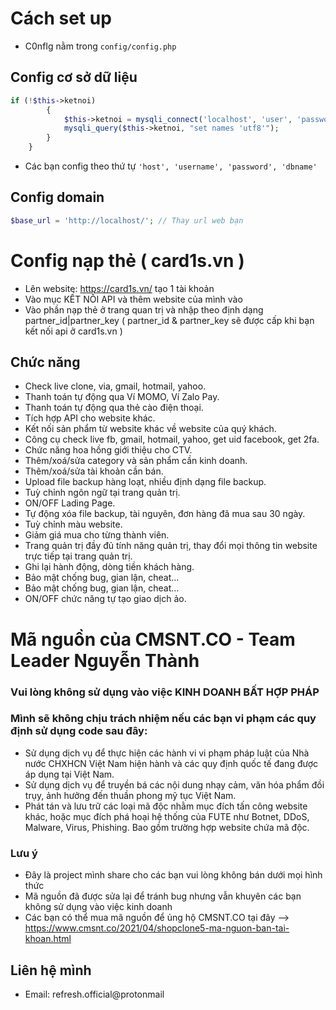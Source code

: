 # Cách set up
* C0nfIg nằm trong ```config/config.php```
## Config cơ sở dữ liệu
```php
if (!$this->ketnoi)
        {
            $this->ketnoi = mysqli_connect('localhost', 'user', 'password', 'dbname') or die ('Vui lòng kết nối đến DATABASE');
            mysqli_query($this->ketnoi, "set names 'utf8'");
        }
    }
````
* Các bạn config theo thứ tự ```'host', 'username', 'password', 'dbname'```
## Config domain
```php
$base_url = 'http://localhost/'; // Thay url web bạn
```
# Config nạp thẻ ( card1s.vn )
* Lên website: https://card1s.vn/ tạo 1 tài khoản
* Vào mục KẾT NỐI API và thêm website của mình vào
* Vào phần nạp thẻ ở trang quan trị và nhập theo định dạng partner_id|partner_key ( partner_id & partner_key sẽ được cấp khi bạn kết nối api ở card1s.vn )
## Chức năng
* Check live clone, via, gmail, hotmail, yahoo.
* Thanh toán tự động qua Ví MOMO, Ví Zalo Pay.
* Thanh toán tự động qua thẻ cào điện thoại.
* Tích hợp API cho website khác.
* Kết nối sản phẩm từ website khác về website của quý khách.
* Công cụ check live fb, gmail, hotmail, yahoo, get uid facebook, get 2fa.
* Chức năng hoa hồng giới thiệu cho CTV.
* Thêm/xoá/sửa category và sản phẩm cần kinh doanh.
* Thêm/xoá/sửa tài khoản cần bán.
* Upload file backup hàng loạt, nhiều định dạng file backup.
* Tuỳ chỉnh ngôn ngữ tại trang quản trị.
* ON/OFF Lading Page.
* Tự động xóa file backup, tài nguyên, đơn hàng đã mua sau 30 ngày.
* Tuỳ chỉnh màu website.
* Giảm giá mua cho từng thành viên.
* Trang quản trị đầy đủ tính năng quản trị, thay đổi mọi thông tin website trực tiếp tại trang quản trị.
* Ghi lại hành động, dòng tiền khách hàng.
* Bảo mật chống bug, gian lận, cheat...
* Bảo mật chống bug, gian lận, cheat...
* ON/OFF chức năng tự tạo giao dịch ảo.
# Mã nguồn của CMSNT.CO - Team Leader Nguyễn Thành
### Vui lòng không sử dụng vào việc KINH DOANH BẤT HỢP PHÁP
### Mình sẽ không chịu trách nhiệm nếu các bạn vi phạm các quy định sử dụng code sau đây:
* Sử dụng dịch vụ để thực hiện các hành vi vi phạm pháp luật của Nhà nước CHXHCN Việt Nam hiện hành và các quy định quốc tế đang được áp dụng tại Việt Nam.
* Sử dụng dịch vụ để truyền bá các nội dung nhạy cảm, văn hóa phẩm đồi trụy, ảnh hưởng đến thuần phong mỹ tục Việt Nam.
* Phát tán và lưu trữ các loại mã độc nhằm mục đích tấn công website khác, hoặc mục đích phá hoại hệ thống của FUTE như Botnet, DDoS, Malware, Virus, Phishing. Bao gồm trường hợp website chứa mã độc.
### Lưu ý 
* Đây là project mình share cho các bạn vui lòng không bán dưới mọi hình thức
* Mã nguồn đã được sửa lại để tránh bug nhưng vẫn khuyên các bạn không sử dụng vào việc kinh doanh
* Các bạn có thể mua mã nguồn để ủng hộ CMSNT.CO tại đây --> https://www.cmsnt.co/2021/04/shopclone5-ma-nguon-ban-tai-khoan.html
## Liên hệ mình
* Email: refresh.official@protonmail
